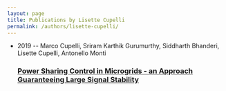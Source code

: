 ```yaml
---
layout: page
title: Publications by Lisette Cupelli
permalink: /authors/lisette-cupelli/
---
```


<ul class="post-list">
<li><span class='post-meta'>2019 -- Marco Cupelli, Sriram Karthik Gurumurthy, Siddharth Bhanderi, Lisette Cupelli, Antonello Monti</span><h3><a class='post-link' href='../../power-sharing-control-in-microgrids-an-approach-guaranteeing-large-signal-stability'>Power Sharing Control in Microgrids - an Approach Guaranteeing Large Signal Stability</a></h3></li>

</ul>
